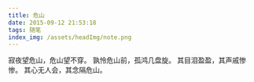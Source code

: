 ```yaml
---
title: 危山
date: 2015-09-12 21:53:18
tags: 随笔
index_img: /assets/headImg/note.png
---
```

寂夜望危山，危山望不穿。
孰怜危山前，孤鸿几盘旋。
其目泪盈盈，其声戚惨惨。
其心无人会，其念隔危山。
